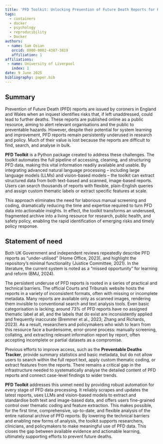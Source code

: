```yaml
---
title: 'PFD Toolkit: Unlocking Prevention of Future Death Reports for Research'
tags:
  - containers
  - docker
  - psychology
  - reproducibility
  - Docker
authors:
 - name: Sam Osian
   orcid: 0000-0002-4387-3819
   affiliation: 1
affiliations:
 - name: University of Liverpool
   index: 1
date: 9 June 2025
bibliography: paper.bib
---
```



## Summary

Prevention of Future Death (PFD) reports are issued by coroners in England and Wales when an inquest identifies risks that, if left unaddressed, could lead to further deaths. These reports are published online as a public resource, aiming to alert relevant organisations and the public to preventable hazards. However, despite their potential for system learning and improvement, PFD reports remain persistently underused in research and policy. Much of their value is lost because the reports are difficult to find, search, and analyse in bulk.

**PFD Toolkit** is a Python package created to address these challenges. The toolkit automates the full pipeline of accessing, cleaning, and structuring PFD data, making this vital information readily available and usable. By integrating advanced natural language processing – including large language models (LLMs) and vision-based models – the toolkit can extract structured data from both text-based and scanned, image-based reports. Users can search thousands of reports with flexible, plain-English queries and assign custom thematic labels or extract specific features at scale.

This approach eliminates the need for laborious manual screening and coding, dramatically reducing the time and expertise required to turn PFD data into actionable insights. In effect, the toolkit transforms an underused, fragmented archive into a living resource for research, public health, and safety policy, enabling the rapid identification of emerging risks and timely policy response.

## Statement of need

Both UK Government and independent reviews repeatedly describe PFD reports as “under-utilised” (Home Office, 2023), and highlight the repository’s minimal functionality (Justice Committee, 2021). In the literature, the current system is noted as a “missed opportunity” for learning and reform (BMJ, 2024).

The persistent underuse of PFD reports is rooted in a series of practical and technical barriers. The official Courts and Tribunals website hosts the reports in a variety of inconsistent formats, often with missing or incomplete metadata. Many reports are available only as scanned images, rendering them invisible to conventional search and text analysis tools. Even basic categorisation is lacking; around 73% of PFD reports have no assigned thematic label at all, and the labels that do exist are inconsistently applied and frequently inaccurate (Bremmer et al., 2023; Zhang and Richards, 2023). As a result, researchers and policymakers who wish to learn from this resource face a burdensome, error-prone process: manually screening, collating, and extracting relevant information report by report, often accepting incomplete or partial datasets as a compromise.

Previous efforts to improve access, such as the **Preventable Deaths Tracker**, provide summary statistics and basic metadata, but do not allow users to search within the full report text, apply custom thematic coding, or extract features from the reports. There remains a critical gap in the infrastructure needed to systematically analyse the detailed content of PFD reports and connect case-level findings to wider trends.

**PFD Toolkit** addresses this unmet need by providing robust automation for every stage of PFD data processing. It reliably scrapes and updates the latest reports, uses LLMs and vision-based models to extract and standardise both text and image-based data, and offers users fine-grained control over thematic coding and feature extraction. This makes possible, for the first time, comprehensive, up-to-date, and flexible analysis of the entire national archive of PFD reports. By lowering the technical barriers and enabling new forms of analysis, the toolkit supports researchers, clinicians, and policymakers to make meaningful use of PFD data. This closes the gap between available evidence and actionable learning, ultimately supporting efforts to prevent future deaths.




<!-- # Summary

The Experiment Factory [@vanessa_sochat_2017_1059119] is Open Source software that makes it easy to generate reproducible behavioral experiments. It offers a browsable, and tested [library](https://expfactory.github.io/experiments/) of experiments, games, and surveys, support for multiple kinds of databases, and [robust documentation](https://expfactory.github.io/expfactory/) for the provided tools. A user interested in deploying a behavioral assessment can simply select a grouping of paradigms from the web interface, and build a container to serve them.

![img/portal.png](img/portal.png)


# Challenges with Behavioral Research

The reproducibility crisis [@Ram2013-km, @Stodden2010-cu, @noauthor_2015-ig, @noauthor_undated-sn, @Baker_undated-bx, @Open_Science_Collaboration2015-hb] has been well met by many efforts [@Belmann2015-eb, @Moreews2015-dy, @Boettiger2014-cz, @Santana-Perez2015-wo, @Wandell2015-yt] across scientific disciplines to capture dependencies required for a scientific analysis. Behavioral research is especially challenging, historically due to the need to bring a study participant into the lab, and currently due to needing to develop and validate a well-tested set of paradigms. A common format for these paradigms is a web-based format that can be done on a computer with an internet connection, without one if all resources are provided locally. However, while many great tools exist for creating the web-based paradigms [@De_Leeuw2015-zw, @McDonnell2012-ns], still lacking is assurance that the generated paradigms will be reproducible. Specifically, the following challenges remain:

 - **Dependencies** such as software, experiment static files, and runtime variables must be captured for reproduciblity.
 - Individual experiments and the library must be **version controlled.**
 - Each experiment could benefit from being maintianed and tested in an **Open Source** fashion. This means that those knowledgable about the paradigm can easily collaborate on code, and others can file issues and ask questions.
 - Tools must allow for **flexibility** to allow different libraries (e.g., JavaScript).
 - The final product should be **easy to deploy** exactly as the creator intended.

The early version of the Experiment Factory [@Sochat2016-pu] did a good job to develop somewhat modular paradigms, and offered a small set of Python tools to generate local, static batteries from a single repository. Unfortunately, it was severely limited in its ability to scale, and provide reproducible deployments via linux containers [@Merkel2014-da]. The experiments were required to conform to specific set of software, the lack of containerization meant that installation was challenging and error prone, and importantly, it did not meet the complete set of goals outlined above. While the `expfactory-docker` [@noauthor_undated-pi, @Sochat2016-pu] image offered a means to deploy experiments to Amazon Mechanical Turk, it required substantial setup and was primarily developed to meet the specific needs of one lab.

![img/expfactory.png](img/expfactory.png)

# Experiment Container Generation
The software outlined here, "expfactory," shares little with the original implementation beyond the name. Specifically, it allows for encapsulation of all dependencies and static files required for behavioral experimentation, and flexibility to the user for configuration of the deployment. For usage of a pre-existing experiment container, the user simply needs to run the Docker image. For generation of a new, custom container the generation workflow is typically the following:
 
 - **Selection** The user browses a [library](https://expfactory.github.io/experiments/) of available experiments, surveys, and games. A preview is available directly in the browser, and data saved to the local machine for inspection. The preview reflects exactly what will be installed into the container.
 - **Generation** The user selects one or more paradigms to add to the container, and clicks "Generate." The user runs the command shown in the browser on his or her local machine to produce the custom recipe for the container, called a Dockerfile.
 - **Building** The user builds the container (and optionally adds the Dockerfile to version control or automated building on Docker Hub) and uses it in production. The same container is then available for others that want to reproduce the experiment.

At runtime, the user is then able to select deployment customization such as database (MySQL, PostgreSQL, sqlite3, or default of filesystem), and a study identifier.


# Experiment Container Usage
Once a container is generated and it's unique identifier and image layers served in a registry like Docker Hub, it can be cited in a paper with confidence that others can run and reproduce the work simply by using it.

More information on experiment development and contribution to the expfactory tools, containers, or library is provided at the Experiment Factory  <a href="https://expfactory.github.io/expfactory/" target="_blank">official documentation</a>. This is an Open Source project, and so <a href="https://www.github.com/expfactory/expfactory/issues" target="_blank">feedback and contributions</a> are encouraged and welcome.

# References -->
